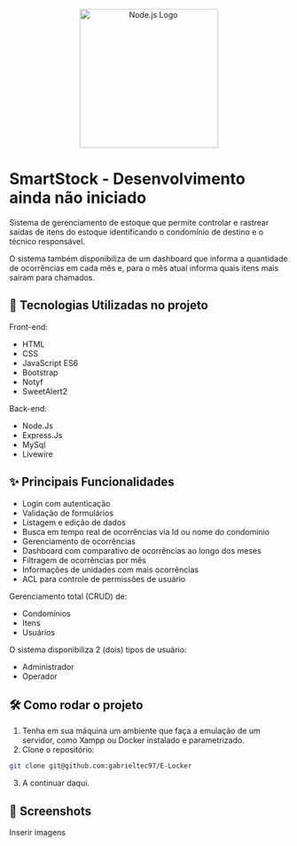 <p align="center">
  <a href="https://nodejs.org" target="_blank">
    <img src="https://logo.svgcdn.com/l/nodejs.png" width="250" alt="Node.js Logo">
  </a>
</p>

# SmartStock - Desenvolvimento ainda não iniciado
Sistema de gerenciamento de estoque que permite controlar e rastrear saídas de itens do estoque identificando o condomínio de destino e o técnico responsável. 

O sistema também disponibiliza de um dashboard que informa a quantidade de ocorrências em cada mês e, para o mês atual informa quais itens mais saíram para chamados.

## 🚀 Tecnologias Utilizadas no projeto

Front-end:
- HTML
- CSS
- JavaScript ES6
- Bootstrap
- Notyf
- SweetAlert2

Back-end:
- Node.Js
- Express.Js
- MySql
- Livewire

## ✨ Principais Funcionalidades

- Login com autenticação
- Validação de formulários
- Listagem e edição de dados
- Busca em tempo real de ocorrências via Id ou nome do condomínio
- Gerenciamento de ocorrências
- Dashboard com comparativo de ocorrências ao longo dos meses
- Filtragem de ocorrências por mês
- Informações de unidades com mais ocorrências
- ACL para controle de permissões de usuário

Gerenciamento total (CRUD) de:

- Condomínios
- Itens
- Usuários

O sistema disponibiliza 2 (dois) tipos de usuário:

- Administrador
- Operador

## 🛠️ Como rodar o projeto

1. Tenha em sua máquina um ambiente que faça a emulação de um servidor, como Xampp ou Docker instalado e parametrizado.
2. Clone o repositório:
```bash
git clone git@github.com:gabrieltec97/E-Locker
```
3. A continuar daqui.


## 📸 Screenshots

Inserir imagens
